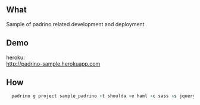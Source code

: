 ## What

Sample of padrino related development and deployment

## Demo

heroku:<br/>
http://padrino-sample.herokuapp.com

## How

```ruby
  padrino g project sample_padrino -t shoulda -e haml -c sass -s jquery -d activerecord -b
```